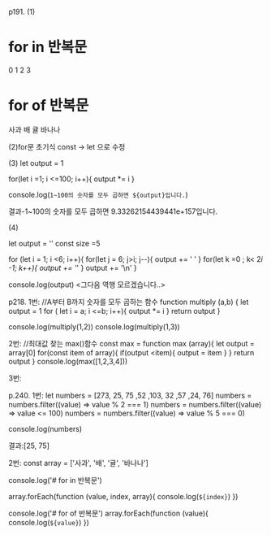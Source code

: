 p191.
(1)

# for in 반복문

0
1
2
3

# for of 반복문

사과
배
귤
바나나

(2)for문 초기식 const -> let 으로 수정

(3)
let output = 1

for(let i =1; i <=100; i++){
output \*= i
}

console.log(`1~100의 숫자를 모두 곱하면 ${output}입니다.`)

결과-1~100의 숫자를 모두 곱하면 9.33262154439441e+157입니다.

(4)

let output = ''
const size =5

for (let i = 1; i <6; i++){
for(let j = 6; j>i; j--){
output += ' '
}
for(let k =0 ; k< 2*i -1; k++){
output += '*'
}
output += '\n'
}

console.log(output)
<그다음 역행 모르겠습니다..>

p218.
1번:
//A부터 B까지 숫자를 모두 곱하는 함수
function multiply (a,b) {
let output = 1
for ( let i = a; i <=b; i++){
output \*= i
}
return output
}

console.log(multiply(1,2))
console.log(multiply(1,3))

2번: //최대값 찾는 max()함수
const max = function max (array){
let output = array[0]
for(const item of array){
if(output <item){
output = item
}
}
return output
}
console.log(max([1,2,3,4]))

3번:

p.240.
1번:
let numbers = [273, 25, 75 ,52 ,103, 32 ,57 ,24, 76]
numbers = numbers.filter((value) => value % 2 === 1)
numbers = numbers.filter((value) => value <= 100)
numbers = numbers.filter((value) => value % 5 === 0)

console.log(numbers)

결과:[25, 75]

2번:
const array = ['사과', '배', '귤', '바나나']

console.log('# for in 반복문')

array.forEach(function (value, index, array){
console.log(`${index}`)
})

console.log('# for of 반복문')
array.forEach(function (value){
console.log(`${value}`)
})
